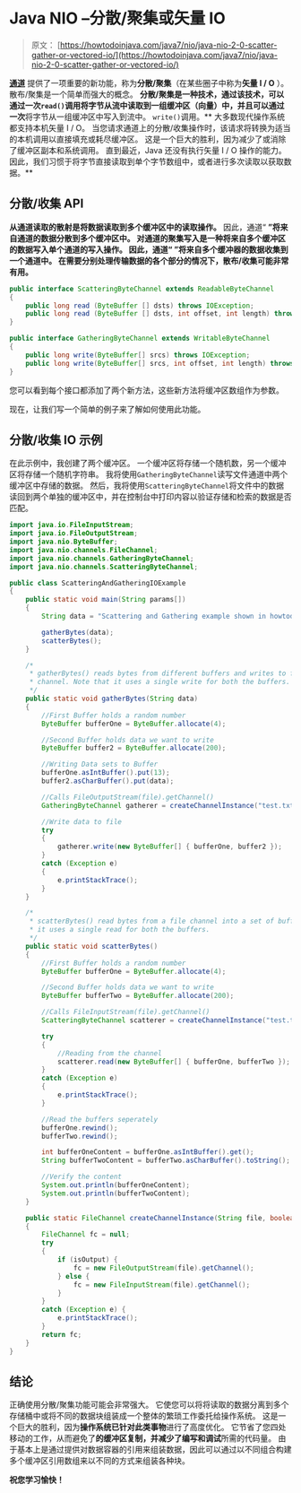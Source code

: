 # Java NIO –分散/聚集或矢量 IO

> 原文： [https://howtodoinjava.com/java7/nio/java-nio-2-0-scatter-gather-or-vectored-io/](https://howtodoinjava.com/java7/nio/java-nio-2-0-scatter-gather-or-vectored-io/)

[**通道**](//howtodoinjava.com/java-7/nio/java-nio-2-0-channels/ "Java NIO 2.0 : Channels") 提供了一项重要的新功能，称为**分散/聚集**（在某些圈子中称为**矢量 I / O** ）。 散布/聚集是一个简单而强大的概念。 **分散/聚集是一种技术，通过该技术，可以通过一次`read()`调用将字节从流中读取到一组缓冲区（向量）中，并且可以通过一次**将字节从一组缓冲区中写入到流中。 `write()`调用。** 大多数现代操作系统都支持本机矢量 I / O。 当您请求通道上的分散/收集操作时，该请求将转换为适当的本机调用以直接填充或耗尽缓冲区。 这是一个巨大的胜利，因为减少了或消除了缓冲区副本和系统调用。 直到最近，Java 还没有执行矢量 I / O 操作的能力。 因此，我们习惯于将字节直接读取到单个字节数组中，或者进行多次读取以获取数据。**

## 分散/收集 API

**从通道读取的散射是将数据读取到多个缓冲区中的读取操作。** 因此，通道“ **”将来自通道的数据分散到多个缓冲区中。 **对通道的聚集写入是一种将来自多个缓冲区的数据写入单个通道的写入操作。** 因此，通道“ **”将来自多个缓冲器的数据收集到一个通道中。 在需要分别处理传输数据的各个部分的情况下，散布/收集可能非常有用。****

```java
public interface ScatteringByteChannel extends ReadableByteChannel
{
	public long read (ByteBuffer [] dsts) throws IOException;
	public long read (ByteBuffer [] dsts, int offset, int length) throws IOException;
}

public interface GatheringByteChannel extends WritableByteChannel
{
	public long write(ByteBuffer[] srcs) throws IOException;
	public long write(ByteBuffer[] srcs, int offset, int length) throws IOException;
}

```

您可以看到每个接口都添加了两个新方法，这些新方法将缓冲区数组作为参数。

现在，让我们写一个简单的例子来了解如何使用此功能。

## 分散/收集 IO 示例

在此示例中，我创建了两个缓冲区。 一个缓冲区将存储一个随机数，另一个缓冲区将存储一个随机字符串。 我将使用`GatheringByteChannel`读写文件通道中两个缓冲区中存储的数据。 然后，我将使用`ScatteringByteChannel`将文件中的数据读回到两个单独的缓冲区中，并在控制台中打印内容以验证存储和检索的数据是否匹配。

```java
import java.io.FileInputStream;
import java.io.FileOutputStream;
import java.nio.ByteBuffer;
import java.nio.channels.FileChannel;
import java.nio.channels.GatheringByteChannel;
import java.nio.channels.ScatteringByteChannel;

public class ScatteringAndGatheringIOExample 
{
	public static void main(String params[]) 
	{
		String data = "Scattering and Gathering example shown in howtodoinjava.com";

		gatherBytes(data);
		scatterBytes();
	}

	/*
	 * gatherBytes() reads bytes from different buffers and writes to file
	 * channel. Note that it uses a single write for both the buffers.
	 */
	public static void gatherBytes(String data) 
	{
		//First Buffer holds a random number
		ByteBuffer bufferOne = ByteBuffer.allocate(4);

		//Second Buffer holds data we want to write
		ByteBuffer buffer2 = ByteBuffer.allocate(200);

		//Writing Data sets to Buffer
		bufferOne.asIntBuffer().put(13);
		buffer2.asCharBuffer().put(data);

		//Calls FileOutputStream(file).getChannel()
		GatheringByteChannel gatherer = createChannelInstance("test.txt", true);

		//Write data to file
		try 
		{
			gatherer.write(new ByteBuffer[] { bufferOne, buffer2 });
		} 
		catch (Exception e) 
		{
			e.printStackTrace();
		}
	}

	/*
	 * scatterBytes() read bytes from a file channel into a set of buffers. Note that
	 * it uses a single read for both the buffers.
	 */
	public static void scatterBytes() 
	{
		//First Buffer holds a random number
		ByteBuffer bufferOne = ByteBuffer.allocate(4);

		//Second Buffer holds data we want to write
		ByteBuffer bufferTwo = ByteBuffer.allocate(200);

		//Calls FileInputStream(file).getChannel()
		ScatteringByteChannel scatterer = createChannelInstance("test.txt", false);

		try 
		{
			//Reading from the channel
			scatterer.read(new ByteBuffer[] { bufferOne, bufferTwo });
		} 
		catch (Exception e) 
		{
			e.printStackTrace();
		}

		//Read the buffers seperately
		bufferOne.rewind();
		bufferTwo.rewind();

		int bufferOneContent = bufferOne.asIntBuffer().get();
		String bufferTwoContent = bufferTwo.asCharBuffer().toString();

		//Verify the content
		System.out.println(bufferOneContent);
		System.out.println(bufferTwoContent);
	}

	public static FileChannel createChannelInstance(String file, boolean isOutput) 
	{
		FileChannel fc = null;
		try 
		{
			if (isOutput) {
				fc = new FileOutputStream(file).getChannel();
			} else {
				fc = new FileInputStream(file).getChannel();
			}
		} 
		catch (Exception e) {
			e.printStackTrace();
		}
		return fc;
	}
}

```

## 结论

正确使用分散/聚集功能可能会非常强大。 它使您可以将将读取的数据分离到多个存储桶中或将不同的数据块组装成一个整体的繁琐工作委托给操作系统。 这是一个巨大的胜利，因为**操作系统已针对此类事物**进行了高度优化。 它节省了您四处移动的工作，从而避免了**的缓冲区复制，并减少了编写和调试**所需的代码量。 由于基本上是通过提供对数据容器的引用来组装数据，因此可以通过以不同组合构建多个缓冲区引用数组来以不同的方式来组装各种块。

**祝您学习愉快！**